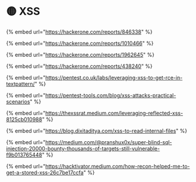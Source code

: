 # 🟡 XSS

{% embed url="https://hackerone.com/reports/846338" %}

{% embed url="https://hackerone.com/reports/1010466" %}

{% embed url="https://hackerone.com/reports/1962645" %}

{% embed url="https://hackerone.com/reports/438240" %}

{% embed url="https://pentest.co.uk/labs/leveraging-xss-to-get-rce-in-textpattern/" %}

{% embed url="https://pentest-tools.com/blog/xss-attacks-practical-scenarios" %}

{% embed url="https://thexssrat.medium.com/leveraging-reflected-xss-8125cb010988" %}

{% embed url="https://blog.dixitaditya.com/xss-to-read-internal-files" %}

{% embed url="https://medium.com/@pranshux0x/super-blind-sql-injection-20000-bounty-thousands-of-targets-still-vulnerable-f9b013765448" %}

{% embed url="https://hacktivator.medium.com/how-recon-helped-me-to-get-a-stored-xss-26c7be17ccfa" %}

